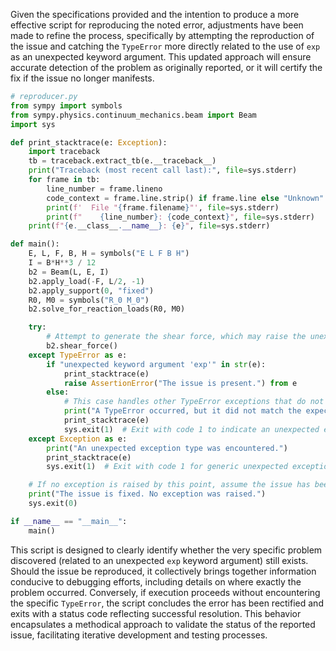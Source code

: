 Given the specifications provided and the intention to produce a more effective script for reproducing the noted error, adjustments have been made to refine the process, specifically by attempting the reproduction of the issue and catching the `TypeError` more directly related to the use of `exp` as an unexpected keyword argument. This updated approach will ensure accurate detection of the problem as originally reported, or it will certify the fix if the issue no longer manifests.

```python
# reproducer.py
from sympy import symbols
from sympy.physics.continuum_mechanics.beam import Beam
import sys

def print_stacktrace(e: Exception):
    import traceback
    tb = traceback.extract_tb(e.__traceback__)
    print("Traceback (most recent call last):", file=sys.stderr)
    for frame in tb:
        line_number = frame.lineno
        code_context = frame.line.strip() if frame.line else "Unknown"
        print(f'  File "{frame.filename}"', file=sys.stderr)
        print(f"    {line_number}: {code_context}", file=sys.stderr)
    print(f"{e.__class__.__name__}: {e}", file=sys.stderr)

def main():
    E, L, F, B, H = symbols("E L F B H")
    I = B*H**3 / 12
    b2 = Beam(L, E, I)
    b2.apply_load(-F, L/2, -1)
    b2.apply_support(0, "fixed")
    R0, M0 = symbols("R_0 M_0")
    b2.solve_for_reaction_loads(R0, M0)

    try:
        # Attempt to generate the shear force, which may raise the unexpected keyword argument 'exp' error
        b2.shear_force()
    except TypeError as e:
        if "unexpected keyword argument 'exp'" in str(e):
            print_stacktrace(e)
            raise AssertionError("The issue is present.") from e
        else:
            # This case handles other TypeError exceptions that do not match the specific bug we're testing for.
            print("A TypeError occurred, but it did not match the expected issue signature.")
            print_stacktrace(e)
            sys.exit(1)  # Exit with code 1 to indicate an unexpected error condition that's not the targeted issue.
    except Exception as e:
        print("An unexpected exception type was encountered.")
        print_stacktrace(e)
        sys.exit(1)  # Exit with code 1 for generic unexpected exceptions.

    # If no exception is raised by this point, assume the issue has been fixed.
    print("The issue is fixed. No exception was raised.")
    sys.exit(0)

if __name__ == "__main__":
    main()
```

This script is designed to clearly identify whether the very specific problem discovered (related to an unexpected `exp` keyword argument) still exists. Should the issue be reproduced, it collectively brings together information conducive to debugging efforts, including details on where exactly the problem occurred. Conversely, if execution proceeds without encountering the specific `TypeError`, the script concludes the error has been rectified and exits with a status code reflecting successful resolution. This behavior encapsulates a methodical approach to validate the status of the reported issue, facilitating iterative development and testing processes.